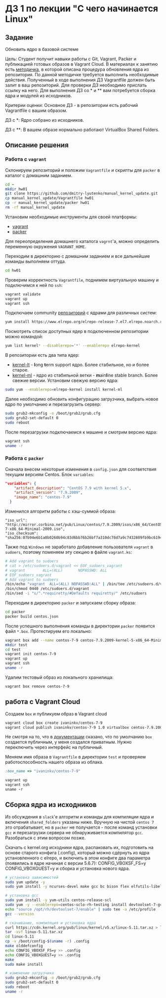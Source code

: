 # ДЗ 1 по лекции "С чего начинается Linux"

## Задание
Обновить ядро в базовой системе

Цель: Студент получит навыки работы с Git, Vagrant, Packer и публикацией готовых образов в Vagrant Cloud.
В материалах к занятию есть [методичка](https://github.com/dmitry-lyutenko/manual_kernel_update/blob/master/manual/manual.md), в которой описана процедура обновления ядра из репозитория. По данной методичке требуется выполнить необходимые действия. Полученный в ходе выполнения ДЗ Vagrantfile должен быть залит в ваш репозиторий. Для проверки ДЗ необходимо прислать ссылку на него.
Для выполнения ДЗ со * и ** вам потребуется сборка ядра и модулей из исходников.

Критерии оценки: Основное ДЗ - в репозитории есть рабочий Vagrantfile с вашим образом.

ДЗ с *: Ядро собрано из исходников.

ДЗ с **: В вашем образе нормально работают VirtualBox Shared Folders.

## Описание решения

### Работа с `vagrant`

Склонируем репозиторий и положим `Vagrantfile` и скрипты для `packer` в каталог с домашним заданием.
```bash
cd ~
mkdir hw01
git clone https://github.com/dmitry-lyutenko/manual_kernel_update.git
cp manual_kernel_update/Vagrantfile hw01
cp -r manual_kernel_update/packer hw01
rm -rf manual_kernel_update
```

Установим необходимые инструменты для своей платформы:
* [vagrant](https://www.vagrantup.com/downloads)
* [packer](https://www.packer.io/downloads)

Для переопределения домашнего каталога `vagrnt`'а, можно определить переменную окружения `VAGRANT_HOME`.

Переходим в директорию с домашним заданием и все дальнейшие команды выполняем оттуда.
```bash
cd hw01
```
Проверим корректность `Vagrantfile`, поднимем виртуальную машину и подключимся к ней по `ssh`:
```bash
vagrant validate
vagrant up
vagrant ssh
```
Подключаем community [репозиторий](http://elrepo.org/tiki/HomePage) с ядрами для различных систем:
```bash
yum install https://www.elrepo.org/elrepo-release-7.el7.elrepo.noarch.rpm
```
Посмотреть список доступных ядер в подключенном репозитории можно командой:
```bash
yum list kernel* --disablerepo='*' --enablerepo elrepo-kernel
```
В репозитории есть два типа ядер:
* [kernel-lt](http://elrepo.org/tiki/kernel-lt) - **l**ong **t**erm support ядро. Более стабильное, но и более старое.
* [kernel-ml](http://elrepo.org/tiki/kernel-ml) - ядро из стабильной ветки - **m**ain**l**ine stable branch. Более свежие версии.
Установим свежую версию ядра:
```bash
sudo yum --enablerepo=elrepo-kernel install kernel-ml
```
Далее необходимо обновить конфигурацию загрузчика, выбрать новое ядро по умолчанию и перезагрузить сервер:
```bash
sudo grub2-mkconfig -o /boot/grub2/grub.cfg
sudo grub2-set-default 0
sudo reboot
```
После перезагрузки подключаемся к машине и смотрим версию ядра:
```bash
vagrant ssh
uname -r
```

### Работа с `packer`

Сначала внесем некоторые изменения в `config.json` для соответствия текущим версиям Centos. Блок `variables`:
```json
"variables": {
    "artifact_description": "CentOS 7.9 with kernel 5.x",
    "artifact_version": "7.9.2009",
    "image_name": "centos-7.9"
  }
```
Изменился алгоритм работы с хэш-суммой образа:
```
"iso_url": "http://mirror.corbina.net/pub/Linux/centos/7.9.2009/isos/x86_64/CentOS-7-x86_64-Minimal-2009.iso",
"iso_checksum": "sha256:07b94e6b1a0b0260b94c83d6bb76b26bf7a310dc78d7a9c7432809fb9bc6194a",
```
Также под `Windows` не заработало добавление пользователя `vagrant` в `sudoers`, поэтому поменяем эту секцию в файле `vagrant.ks`:
```bash
# Add vagrant to sudoers
# cat > /etc/sudoers.d/vagrant << EOF_sudoers_vagrant
# vagrant        ALL=(ALL)       NOPASSWD: ALL
# EOF_sudoers_vagrant
# Add vagrant to sudoers
/bin/echo "vagrant  ALL=(ALL) NOPASSWD:ALL" | /bin/tee /etc/sudoers.d/vagrant
/bin/chmod 0440 /etc/sudoers.d/vagrant
/bin/sed -i "s/^.*requiretty/#Defaults requiretty/" /etc/sudoers
```
Переходим в директорию `packer` и запускаем сборку образа:
```bash
cd packer
packer build centos.json
```
После успешного выполнения команды в директории `packer` появится файл `*.box`. Протестируем его локально:
```bash
vagrant box add --name centos-7-9 centos-7.9.2009-kernel-5-x86_64-Minimal.box
mkdir test
cd test
vagrant init centos-7-9
vagrant up
vagrant ssh
uname -r
```
Удалим тестовый образ из локального хранилища:
```bash
vagrant box remove centos-7-9
```

## работа с Vagrant Cloud

Создаем `box` и публикуем образ в Vagrant cloud
```bash
vagrant cloud box create ivaninkv/centos-7-9
vagrant cloud publish ivaninkv/centos-7-9 1.0 virtualbox centos-7.9.2009-kernel-5-x86_64-Minimal.box -d "Centos 7.9 witn kernel 5.11" --version-description "First version" --release --short-description "Download me!"
```
Не смотря на то, что в [документации](https://www.vagrantup.com/docs/cli/cloud#cloud-box-create) сказано, что по умолчанию `box` создается публичным, у меня создался приватным. Нужно переключить через интерфейс на публичный.

Меняем имя образа в `Vagrantfile` в директории `test` и проверяем работоспособность нашего образа из облака.
```ruby
:box_name => "ivaninkv/centos-7-9"

vagrant up
vagrant ssh
uname -r
```

## Сборка ядра из исходников

Из обсуждения в `slack`'е алгоритм и команды для компиляции ядра и включения `shared_folders` указаны ниже. Вручную на чистой `centos 7` это отрабатывает, но в `packer` не получается - после команд установки `gcc` и перезагрузки сервера не обнаруживается компилятор `gcc`. Разобраться с этим вопросом позже.

Скачать с kernel.org исходники ядра, распаковать их, подготовить на основе старого конфига (.config), который можно сдёрнуть из ядра установленного с elrepo, и включить в этом конфиге два параметра (появились в ядре начиная с версии 5.6.7):
CONFIG_VBOXSF_FS=y
CONFIG_VBOXGUEST=y
и сборка и установка нового ядра.

```bash
# установка зависимостей
sudo yum update -y
sudo yum install -y ncurses-devel make gcc bc bison flex elfutils-libelf-devel openssl-devel grub2 kernel-devel

# установка gcc
sudo yum install -y yum-utils centos-release-scl
sudo yum -y --enablerepo=centos-sclo-rh-testing install devtoolset-7-gcc
echo "source /opt/rh/devtoolset-7/enable" | sudo tee -a /etc/profile
gcc --version

# скачивание, компиляция и установка ядра
curl https://cdn.kernel.org/pub/linux/kernel/v5.x/linux-5.11.tar.xz > linux-5.11.tar.xz
tar -xvf linux-5.11.tar.xz
cd linux-5.11
cp -v /boot/config-$(uname -r) .config
make olddefconfig
echo CONFIG_VBOXSF_FS=y >> .config
echo CONFIG_VBOXGUEST=y >> .config
make
sudo make install

# изменение загрузчика
sudo grub2-mkconfig -o /boot/grub2/grub.cfg
sudo grub2-set-default 0
sudo reboot
uname -r
```